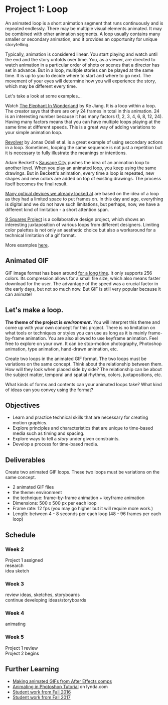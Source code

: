 # Project 1: Loop

An animated loop is a short animation segment that runs continuously and is repeated endlessly. There may be multiple visual elements animated. It may be combined with other animation segments. A loop usually contains many smaller or secondary animation, and it provides an opportunity for unique storytelling.

Typically, animation is considered linear. You start playing and watch until the end and the story unfolds over time. You, as a viewer, are directed to watch animation in a particular order of shots or scenes that a director has set in advance. But in a loop, multiple stories can be played at the same time. It is up to you to decide where to start and where to go next. The movement of your eyes will determine how you will experience the story, which may be different every time.

Let's take a look at some examples...

Watch [The Elephant In Wonderland](http://www.jkart.net/anim.html) by Ke Jiang. It is a loop within a loop. The creator says that there are only 24 frames in total in this animation. 24 is an interesting number because it has many factors (1, 2, 3, 4, 6, 8, 12, 24). Having many factors means that you can have multiple loops playing at the same time at different speeds. This is a great way of adding variations to your simple animation loop.

[Revolver](https://vimeo.com/11558102) by Jonas Odell et al. is a great example of using secondary actions in a loop. Sometimes, looping the same sequence is not just a repetition but it is necessary to fully illustrate the meanings or intentions.

Adam Beckett's [Sausage City](https://www.youtube.com/watch?v=RKS7N5ZzpI8) pushes the idea of an animation loop to another level. When you play an animated loop, you keep using the same drawings. But in Beckett's animation, every time a loop is repeated, new shapes and new colors are added on top of existing drawings. The process itself becomes the final result.

[Many optical devices we already looked at](w1-optical-devices.md) are based on the idea of a loop as they had a limited space to put frames on. In this day and age, everything is digital and we do not have such limitations, but perhaps, now, we have a different kind of limitation - a short attention span.

[9 Squares Project](http://9-squares.tumblr.com) is a collaborative design project, which shows an interesting juxtaposition of various loops from different designers. Limiting color palettes is not only an aesthetic choice but also a workaround for a technical limitation of a gif format.

More examples [here](http://www.slimjimstudios.com/).


## Animated GIF
GIF image format has been around [for a long time](http://www.fastcodesign.com/3034030/9-design-ideas-that-forever-changed-the-web). It only supports 256 colors. Its compression allows for a small file size, which also means faster download for the user. The advantage of the speed was a crucial factor in the early days, but not so much now. But GIF is still very popular because it can animate! 


## Let's make a loop.
**The theme of the project is *environment*.** You will interpret this theme and come up with your own concept for this project. There is no limitation on what tools or techniques or styles you can use as long as it is mainly frame-by-frame animation. You are also allowed to use keyframe animation. Feel free to explore on your own. It can be stop-motion photography, Photoshop animation, type animation, hand-drawn animation, etc.

Create two loops in the animated GIF format. The two loops must be variations on the same concept. Think about the relationship between them. How will they look when placed side by side? The relationship can be about the subject matter, temporal and spatial rhythms, colors, juxtapositions, etc.
 
What kinds of forms and contents can your animated loops take? What kind of ideas can you convey using the format?


## Objectives
- Learn and practice technical skills that are necessary for creating motion graphics.
- Explore principles and characteristics that are unique to time-based media such as timing and spacing.
- Explore ways to tell a *story* under given constraints.
- Develop a  process for time-based media.


## Deliverables
Create two animated GIF loops. These two loops must be variations on the same concept.

- 2 animated GIF files
- the theme: environment
- the technique: frame-by-frame animation + keyframe animation
- Dimensions: 500 x 500 px per each loop
- Frame rate: 12 fps (you may go higher but it will require more work.)
- Length: between 4 - 8 seconds per each loop (48 - 96 frames per each loop)

## Schedule

### Week 2
Project 1 assigned  
research  
idea sketch  

### Week 3 
review ideas, sketches, storyboards  
continue developing ideas/storyboards

### Week 4
animating

### Week 5
Project 1 review  
Project 2 begins


## Further Learning
- [Making animated GIFs from After Effects comps](https://www.rocketstock.com/blog/making-animated-gifs-from-after-effects-comps/)
- [Animating in Photoshop Tutorial](https://www.lynda.com/After-Effects-tutorials/Motion-Graphics-Loops-01-Photoshop-Techniques/483234-2.html) on lynda.com
- [Student work from Fall 2016](http://mica-gd3.paperdove.com/2016/loops/)
- [Student work from Fall 2017](http://mica-gd3.paperdove.com/2017/loops/)




